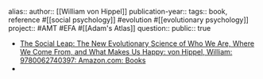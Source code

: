 alias::
author:: [[William von Hippel]] 
publication-year::
tags:: book, reference #[[social psychology]] #evolution #[[evolutionary psychology]]
project:: #AMT #EFA #[[Adam's Atlas]] 
question::
public:: true

- [The Social Leap: The New Evolutionary Science of Who We Are, Where We Come From, and What Makes Us Happy: von Hippel, William: 9780062740397: Amazon.com: Books](https://www.amazon.com/Social-Leap-Evolutionary-Science-Where/dp/0062740393)
-